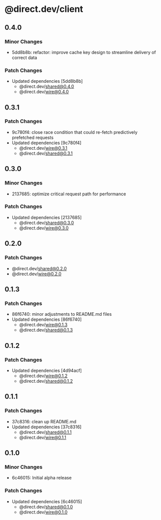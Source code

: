 # @direct.dev/client

## 0.4.0

### Minor Changes

- 5dd8b8b: refactor: improve cache key design to streamline delivery of correct data

### Patch Changes

- Updated dependencies [5dd8b8b]
  - @direct.dev/shared@0.4.0
  - @direct.dev/wire@0.4.0

## 0.3.1

### Patch Changes

- 9c780f4: close race condition that could re-fetch predictively prefetched requests
- Updated dependencies [9c780f4]
  - @direct.dev/wire@0.3.1
  - @direct.dev/shared@0.3.1

## 0.3.0

### Minor Changes

- 2137685: optimize critical request path for performance

### Patch Changes

- Updated dependencies [2137685]
  - @direct.dev/shared@0.3.0
  - @direct.dev/wire@0.3.0

## 0.2.0

### Patch Changes

- @direct.dev/shared@0.2.0
- @direct.dev/wire@0.2.0

## 0.1.3

### Patch Changes

- 86f6740: minor adjustments to README.md files
- Updated dependencies [86f6740]
  - @direct.dev/wire@0.1.3
  - @direct.dev/shared@0.1.3

## 0.1.2

### Patch Changes

- Updated dependencies [4d94acf]
  - @direct.dev/wire@0.1.2
  - @direct.dev/shared@0.1.2

## 0.1.1

### Patch Changes

- 37c8316: clean up README.md
- Updated dependencies [37c8316]
  - @direct.dev/shared@0.1.1
  - @direct.dev/wire@0.1.1

## 0.1.0

### Minor Changes

- 6c46015: Initial alpha release

### Patch Changes

- Updated dependencies [6c46015]
  - @direct.dev/shared@0.1.0
  - @direct.dev/wire@0.1.0
